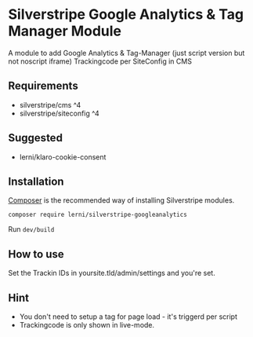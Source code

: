 # Silverstripe Google Analytics & Tag Manager Module
A module to add Google Analytics & Tag-Manager (just script version but not noscript iframe) Trackingcode per SiteConfig in CMS


## Requirements
- silverstripe/cms ^4
- silverstripe/siteconfig ^4
## Suggested
- lerni/klaro-cookie-consent


## Installation
[Composer](https://getcomposer.org/) is the recommended way of installing Silverstripe modules.

`composer require lerni/silverstripe-googleanalytics`

Run `dev/build`


## How to use
Set the Trackin IDs in yoursite.tld/admin/settings and you're set.

## Hint
* You don't need to setup a tag for page load - it's triggerd per script
* Trackingcode is only shown in live-mode.